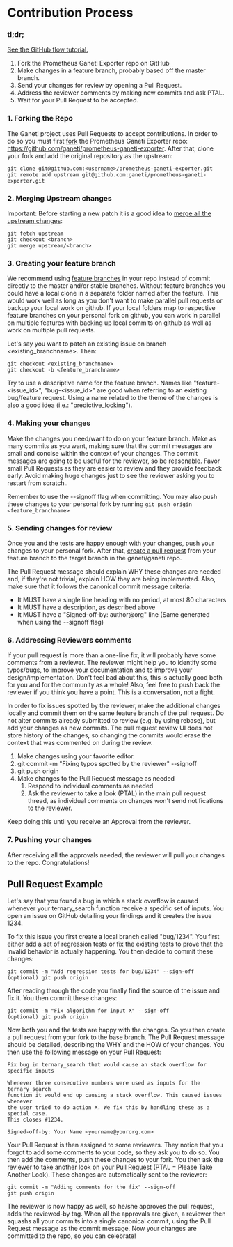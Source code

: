 # Contribution Process

### tl;dr;

[See the GitHub flow tutorial.](https://guides.github.com/introduction/flow/)
1.  Fork the Prometheus Ganeti Exporter repo on GitHub
2.  Make changes in a feature branch, probably based off the master branch.
2.  Send your changes for review by opening a Pull Request.
3.  Address the reviewer comments by making new commits and ask PTAL.
4.  Wait for your Pull Request to be accepted.

### 1. Forking the Repo

The Ganeti project uses Pull Requests to accept contributions. In order to do so
you must first [fork](https://help.github.com/articles/fork-a-repo/) the Prometheus
Ganeti Exporter repo: https://github.com/ganeti/prometheus-ganeti-exporter. After
that, clone your fork and add the original repository as the upstream:

```
git clone git@github.com:<username>/prometheus-ganeti-exporter.git
git remote add upstream git@github.com:ganeti/prometheus-ganeti-exporter.git
```

### 2. Merging Upstream changes

Important: Before starting a new patch it is a good idea to
[merge all the upstream changes](https://help.github.com/articles/syncing-a-fork/):

```
git fetch upstream
git checkout <branch>
git merge upstream/<branch>
```

### 3. Creating your feature branch
We recommend using
[feature branches](https://www.atlassian.com/git/tutorials/using-branches)
in your repo instead of commit directly to the master and/or stable branches.
Without feature branches you could have a local clone in a separate folder named
after the feature. This would work well as long as you don't want to make
parallel pull requests or backup your local work on github. If your local
folders map to respective feature branches on your personal fork on github, you
can work in parallel on multiple features with backing up local commits on
github as well as work on multiple pull requests.

Let's say you want to patch an existing issue on branch <existing_branchname>.
Then:
```
git checkout <existing_branchname>
git checkout -b <feature_branchname>
```

Try to use a descriptive name for the feature branch. Names like
"feature-<issue_id>", "bug-<issue_id>" are good when referring to an existing
bug/feature request. Using a name related to the theme of the changes is also a
good idea (i.e.: "predictive_locking").

### 4. Making your changes

Make the changes you need/want to do on your feature branch. Make as many
commits as you want, making sure that the commit messages are small and concise
within the context of your changes. The commit messages are going to be useful
for the reviewer, so be reasonable. Favor small Pull Requests as they are easier
to review and they provide feedback early. Avoid making huge changes just to see
the reviewer asking you to restart from scratch..

Remember to use the --signoff flag when committing. You may also push these
changes to your personal fork by running `git push origin <feature_branchname>`

### 5. Sending changes for review

Once you and the tests are happy enough with your changes, push your changes to
your personal fork. After that,
[create a pull request](https://help.github.com/articles/creating-a-pull-request/)
from your feature branch to the target branch in the ganeti/ganeti repo.

The Pull Request message should explain WHY these changes are needed and, if
they're not trivial, explain HOW they are being implemented. Also, make sure
that it follows the canonical commit message criteria: 

* It MUST have a single line heading with no period, at most 80 characters
* It MUST have a description, as described above
* It MUST have a "Signed-off-by: author@org" line (Same generated when using
  the --signoff flag)

### 6. Addressing Reviewers comments
If your pull request is more than a one-line fix, it will probably have some
comments from a reviewer. The reviewer might help you to identify some
typos/bugs, to improve your documentation and to improve your
design/implementation. Don't feel bad about this, this is actually good both for
you and for the community as a whole! Also, feel free to push back the reviewer
if you think you have a point. This is a conversation, not a fight.

In order to fix issues spotted by the reviewer, make the additional changes
locally and commit them on the same feature branch of the pull request.  Do not
alter commits already submitted to review (e.g. by using rebase), but add your
changes as new commits. The pull request review UI does not store history of the
changes, so changing the commits would erase the context that was commented on
during the review.

1.  Make changes using your favorite editor.
2.  git commit -m "Fixing typos spotted by the reviewer" --signoff
3.  git push origin
4.  Make changes to the Pull Request message as needed
    1.  Respond to individual comments as needed
    2.  Ask the reviewer to take a look (PTAL) in the main pull request thread,
        as individual comments on changes won't send notifications to the reviewer.

Keep doing this until you receive an Approval from the reviewer.

### 7. Pushing your changes
After receiving all the approvals needed, the reviewer will pull your changes to
the repo. Congratulations!

## Pull Request Example

Let's say that you found a bug in which a stack overflow is caused whenever your
ternary_search function receive a specific set of inputs. You open an issue on
GitHub detailing your findings and it creates the issue 1234.

To fix this issue you first create a local branch called "bug/1234". You first
either add a set of regression tests or fix the existing tests to prove that the
invalid behavior is actually happening. You then decide to commit these changes:

```
git commit -m "Add regression tests for bug/1234" --sign-off
(optional) git push origin
```
After reading through the code you finally find the source of the issue and fix
it. You then commit these changes:

```
git commit -m "Fix algorithm for input X" --sign-off
(optional) git push origin
```
Now both you and the tests are happy with the changes. So you then create a pull
request from your fork to the base branch. The Pull Request message should be
detailed, describing the WHY and the HOW of your changes. You then use the
following message on your Pull Request:

```
Fix bug in ternary_search that would cause an stack overflow for specific inputs

Whenever three consecutive numbers were used as inputs for the ternary_search
function it would end up causing a stack overflow. This caused issues whenever
the user tried to do action X. We fix this by handling these as a special case.
This closes #1234.

Signed-off-by: Your Name <yourname@yourorg.com>
```
Your Pull Request is then assigned to some reviewers. They notice that you forgot
to add some comments to your code, so they ask you to do so. You then add the
comments, push these changes to your fork. You then ask the reviewer to take
another look on your Pull Request (PTAL = Please Take Another Look). These
changes are automatically sent to the reviewer:

```
git commit -m "Adding comments for the fix" --sign-off
git push origin
```

The reviewer is now happy as well, so he/she approves the pull request, adds the
reviewed-by tag. When all the approvals are given, a reviewer then squashs all
your commits into a single canonical commit, using the Pull Request message as
the commit message. Now your changes are committed to the repo, so you can
celebrate!
